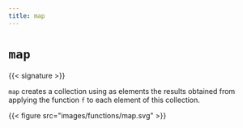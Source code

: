 ```yaml
---
title: map
---
```


# `map`

{{< signature >}}

`map` creates a collection using as elements the results obtained from applying the function `f` to each element of this collection.

{{< figure src="images/functions/map.svg" >}}
